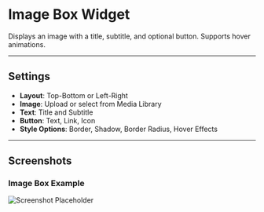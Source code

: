 # Image Box Widget

Displays an image with a title, subtitle, and optional button. Supports hover animations.

---

## Settings

- **Layout**: Top-Bottom or Left-Right
- **Image**: Upload or select from Media Library
- **Text**: Title and Subtitle
- **Button**: Text, Link, Icon
- **Style Options**: Border, Shadow, Border Radius, Hover Effects

---

## Screenshots

### Image Box Example
![Screenshot Placeholder](../../.vuepress/public/screenshot.png)
